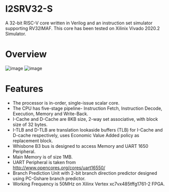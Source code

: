 # I2SRV32-S
A 32-bit RISC-V core written in Verilog and an instruction set simulator supporting RV32IMAF.
This core has been tested on Xilinix Vivado 2020.2 Simulator. 

# Overview
![image](https://user-images.githubusercontent.com/91065965/175799840-90867b37-4cf9-4ef8-818f-32a16cd67706.png)
![image](https://user-images.githubusercontent.com/91065965/175800131-8143ba11-c9d9-4a9f-aef3-e0fac8afaebd.png)

# Features
* The processor is in-order, single-issue scalar core.
* The CPU has five-stage pipeline- Instruction Fetch, Instruction Decode, Execution, Memory and Write-Back.
* I-Cache and D-Cache are 8KB size, 2-way set associative, with block size of 32 bytes.
* I-TLB and D-TLB are translation lookaside buffers (TLB) for I-Cache and D-cache respectively, uses Economic Value Added policy as replacement block.
* Whisbone B3 bus is designed to access Memory and UART 1650 Peripheral. 
* Main Memory is of size 1MB.
* UART Peripheral is taken from http://www.opencores.org/cores/uart16550/
* Branch Prediction Unit with 2-bit branch direction predictor designed using PC-Gshare branch predictor.
* Working Frequency is 50MHz on Xilinx Vertex xc7vx485tffg1761-2 FPGA. 

